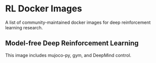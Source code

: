 # RL Docker Images

A list of community-maintained docker images for deep reinforcement learning research.

## Model-free Deep Reinforcement Learning

This image includes mujoco-py, gym, and DeepMind control.




